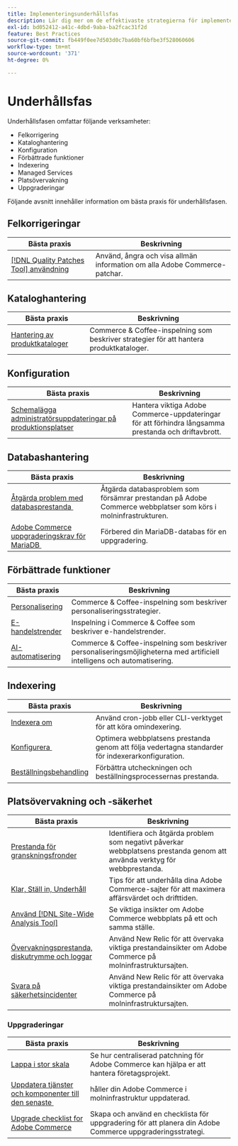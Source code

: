 ```yaml
---
title: Implementeringsunderhållsfas
description: Lär dig mer om de effektivaste strategierna för implementering i underhållsfasen av Adobe Commerce-projekt.
exl-id: bd052412-a41c-4dbd-9aba-ba2fcac31f2d
feature: Best Practices
source-git-commit: fb449f0ee7d503d0c7ba60bf6bfbe3f528060606
workflow-type: tm+mt
source-wordcount: '371'
ht-degree: 0%

---
```


# Underhållsfas

Underhållsfasen omfattar följande verksamheter:

- Felkorrigering
- Kataloghantering
- Konfiguration
- Förbättrade funktioner
- Indexering
- Managed Services
- Platsövervakning
- Uppgraderingar

Följande avsnitt innehåller information om bästa praxis för underhållsfasen.

## Felkorrigeringar

| Bästa praxis | Beskrivning |
|-----------------------------------------------------------------------------------|-------------------------------------------------------------------------------|
| [[!DNL Quality Patches Tool] användning](../../../tools/quality-patches-tool/usage.md) | Använd, ångra och visa allmän information om alla Adobe Commerce-patchar. |

## Kataloghantering

| Bästa praxis | Beskrivning |
|------------------------------------------------------------------------------------------------------------------------------------------------------------------|--------------------------------------------------------------------------------------|
| [Hantering av produktkataloger](https://www.gotostage.com/channel/fca90f7960be436f9b849215d9e06026/recording/2eea2782fc874047a020391000519f8b/watch?source=CHANNEL) | Commerce &amp; Coffee-inspelning som beskriver strategier för att hantera produktkataloger. |

## Konfiguration

| Bästa praxis | Beskrivning |
|-------------------------------------------------------------------------------------------|---------------------------------------------------------------------------------|
| [Schemalägga administratörsuppdateringar på produktionsplatser](scheduling-admin-updates-in-production.md) | Hantera viktiga Adobe Commerce-uppdateringar för att förhindra långsamma prestanda och driftavbrott. |

## Databashantering

| Bästa praxis | Beskrivning |
|--------------------------------------------------------------------------------------------------------|-----------------------------------------------------------------------------------------------------|
| [Åtgärda problem med databasprestanda &#x200B;](resolve-database-performance-issues.md) | Åtgärda databasproblem som försämrar prestandan på Adobe Commerce webbplatser som körs i molninfrastrukturen. |
| [Adobe Commerce uppgraderingskrav för MariaDB &#x200B;](mariadb-upgrade.md) | Förbered din MariaDB-databas för en uppgradering. |

## Förbättrade funktioner

| Bästa praxis | Beskrivning |
|---------------------------------------------------------------------------------------------------------------------------------------------------------|-----------------------------------------------------------------------------------------------------------------------|
| [Personalisering](https://www.gotostage.com/channel/fca90f7960be436f9b849215d9e06026/recording/e218545a77de490fb5102eca07d0580a/watch?source=CHANNEL) | Commerce &amp; Coffee-inspelning som beskriver personaliseringsstrategier. |
| [E-handelstrender](https://www.gotostage.com/channel/fca90f7960be436f9b849215d9e06026/recording/9a772468d7b64409a3d5dff4d67e656d/watch?source=CHANNEL) | Inspelning i Commerce &amp; Coffee som beskriver e-handelstrender. |
| [AI-automatisering](https://www.gotostage.com/channel/fca90f7960be436f9b849215d9e06026/recording/27ae23699c2847be981a23ca098e548f/watch?source=CHANNEL) | Commerce &amp; Coffee-inspelning som beskriver personaliseringsmöjligheterna med artificiell intelligens och automatisering. |

## Indexering

| Bästa praxis | Beskrivning |
|------------------------------------------------------------------------------------------------------------|----------------------------------------------------------------------------------|
| [Indexera om](https://developer.adobe.com/commerce/php/development/components/indexing/#how-to-reindex) | Använd cron-jobb eller CLI-verktyget för att köra omindexering. |
| [Konfigurera &#x200B;](indexer-configuration.md) | Optimera webbplatsens prestanda genom att följa vedertagna standarder för indexerarkonfiguration. |
| [Beställningsbehandling](order-processing-configuration.md) | Förbättra utcheckningen och beställningsprocessernas prestanda. |

## Platsövervakning och -säkerhet

| Bästa praxis | Beskrivning |
|-------------------------------------------------------------------------------------------------------------------------------------------------|-----------------------------------------------------------------------------------------------------------|
| [Prestanda för granskningsfronder](frontend-performance.md) | Identifiera och åtgärda problem som negativt påverkar webbplatsens prestanda genom att använda verktyg för webbprestanda. |
| [Klar, Ställ in, Underhåll](https://business.adobe.com/blog/basics/ready-set-maintain) | Tips för att underhålla dina Adobe Commerce-sajter för att maximera affärsvärdet och drifttiden. |
| [Använd [!DNL Site-Wide Analysis Tool]](../../../tools/site-wide-analysis-tool/intro.md#integrations-with-other-adobe-commerce-support-tools) | Se viktiga insikter om Adobe Commerce webbplats på ett och samma ställe. |
| [Övervakningsprestanda, diskutrymme och loggar](https://experienceleague.adobe.com/docs/commerce-cloud-service/user-guide/monitor/performance.html) | Använd New Relic för att övervaka viktiga prestandainsikter om Adobe Commerce på molninfrastruktursajten. |
| [Svara på säkerhetsincidenter](respond-to-security-incident.md) | Använd New Relic för att övervaka viktiga prestandainsikter om Adobe Commerce på molninfrastruktursajten. |

### Uppgraderingar

| Bästa praxis | Beskrivning |
|-----------------------------------------------------------------------|--------------------------------------------------------------------------------------------|
| [Lappa i stor skala](patching-at-scale.md) | Se hur centraliserad patchning för Adobe Commerce kan hjälpa er att hantera företagsprojekt. |
| [Uppdatera tjänster och komponenter till den senaste &#x200B;](update-services.md) | håller din Adobe Commerce i molninfrastruktur uppdaterad. |
| [Upgrade checklist for Adobe Commerce &#x200B;](upgrade-checklist.md) | Skapa och använd en checklista för uppgradering för att planera din Adobe Commerce uppgraderingsstrategi. |
